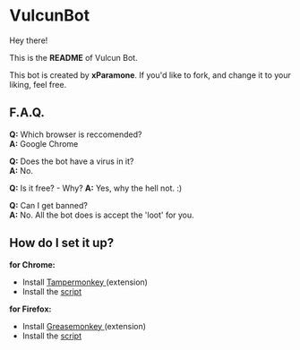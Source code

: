 # VulcunBot

Hey there!

This is the <b>README</b> of Vulcun Bot.

This bot is created by <b>xParamone</b>.
If you'd like to fork, and change it to your liking, feel free.

<h2>F.A.Q.</h2>

<b>Q:</b> Which browser is reccomended?  
<b>A:</b> Google Chrome

<b>Q:</b> Does the bot have a virus in it?  
<b>A:</b> No.

<b>Q:</b> Is it free? - Why?
<b>A:</b> Yes, why the hell not. :)

<b>Q:</b> Can I get banned?  
<b>A:</b> No. All the bot does is accept the 'loot' for you. 

<h2> How do I set it up?</h2>
<b>for Chrome:</b>
<ul>
<li>Install <a href="https://chrome.google.com/webstore/detail/tampermonkey/dhdgffkkebhmkfjojejmpbldmpobfkfo"> Tampermonkey </a> (extension)</li>  
<li>Install the <a href="https://greasyfork.org/en/scripts/14174-vulcun-loot-drop-bot">script</a></li>
</ul>

<b>for Firefox:</b>  
<ul>
<li>Install <a href="https://addons.mozilla.org/nl/firefox/addon/greasemonkey/"> Greasemonkey </a> (extension)</li>  
<li>Install the <a href="https://greasyfork.org/en/scripts/14174-vulcun-loot-drop-bot">script</a></li>
</ul>

